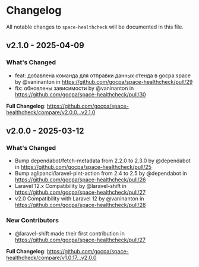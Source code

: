 # Changelog

All notable changes to `space-healthcheck` will be documented in this file.

## v2.1.0 - 2025-04-09

### What's Changed

* feat: добавлена команда для отправки данных стенда в gocpa.space  by @vaninanton in https://github.com/gocpa/space-healthcheck/pull/29
* fix: обновлены зависимости by @vaninanton in https://github.com/gocpa/space-healthcheck/pull/30

**Full Changelog**: https://github.com/gocpa/space-healthcheck/compare/v2.0.0...v2.1.0

## v2.0.0 - 2025-03-12

### What's Changed

* Bump dependabot/fetch-metadata from 2.2.0 to 2.3.0 by @dependabot in https://github.com/gocpa/space-healthcheck/pull/25
* Bump aglipanci/laravel-pint-action from 2.4 to 2.5 by @dependabot in https://github.com/gocpa/space-healthcheck/pull/26
* Laravel 12.x Compatibility by @laravel-shift in https://github.com/gocpa/space-healthcheck/pull/27
* v2.0 Compatibility with Laravel 12 by @vaninanton in https://github.com/gocpa/space-healthcheck/pull/28

### New Contributors

* @laravel-shift made their first contribution in https://github.com/gocpa/space-healthcheck/pull/27

**Full Changelog**: https://github.com/gocpa/space-healthcheck/compare/v1.0.17...v2.0.0
